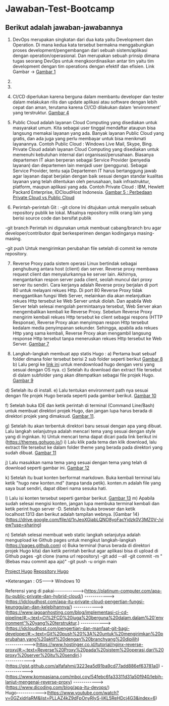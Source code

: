 # Jawaban-Test-Bootcamp
Berikut adalah jawaban-jawabannya
---
1. DevOps merupakan singkatan dari dua kata yaitu Development dan Operation. Di mana kedua kata tersebut bermakna menggabungkan proses development/pengembangan dari sebuah sistem/aplikasi dengan operation/operasional. Dan merupakan sebuah prinsip dimana tugas seorang DevOps untuk mengkoordinasikan antar tim yaitu tim development dengan tim operations dengan efektif dan efisien. Link Gambar -> [Gambar 1](https://drive.google.com/file/d/1Rxj-Cwm2ffKIsoOTbaDOr-8RzDHNEAum/view?usp=sharing)


2.

3.


4. CI/CD diperlukan karena berguna dalam membantu developer dan tester dalam melakukan rilis dan update aplikasi atau software dengan lebih cepat dan aman, terutama karena CI/CD dilakukan dalam ‘environment’ yang terstruktur. [Gambar 4](https://drive.google.com/file/d/1Jh2rinauB6P0PjfWXkDd3vsD-OR4pGtd/view?usp=sharing)


5. Public Cloud adalah layanan Cloud Computing yang disediakan untuk masyarakat umum. Kita sebagai user tinggal mendaftar ataupun bisa langsung memakai layanan yang ada. Banyak layanan Public Cloud yang gratis, dan ada juga yang perlu membayar untuk bisa menikmati layanannya. Contoh Public Cloud : Windows Live Mail, Skype, Bing.
   Private Cloud adalah layanan Cloud Computing yang disediakan untuk memenuhi kebutuhan internal dari organisasi/perusahaan. Biasanya departemen IT akan berperan sebagai Service Provider (penyedia layanan) dan departemen lain menjadi user (pengguna). Sebagai Service Provider, tentu saja Departemen IT harus bertanggung jawab agar layanan dapat berjalan dengan baik sesuai dengan standar kualitas layanan yang telah ditentukan oleh perusahaan, baik infrastruktur, platform, maupun aplikasi yang ada. Contoh Private Cloud : IBM, Hewlett Packard Enterprise, IDCloudHost Indonesia. [Gambar 5 : Perbedaan Private Cloud vs Public Cloud](https://drive.google.com/file/d/14H4o12eODf3UR2yxFIpo-TcO54XLoUWm/view?usp=sharing)
   
6. Perintah-perintah Git :
-git clone
  Ini ditujukan untuk menyalin sebuah repository publik ke lokal. Misalnya repository milik orang lain yang berisi source code dan bersifat publik
  
-git branch
  Perintah ini digunakan untuk membuat cabang/branch bru agar developer/contributor dpat berkesperimen dengan kodinganya masing-masing.
  
-git push
  Untuk mengirimkan perubahan file setelah di commit ke remote repository.
  
7. Reverse Proxy pada sistem operasi Linux bertindak sebagai penghubung antara host (client) dan server. Reverse proxy membawa request client dan menyalurkannya ke server lain. Akhirnya, mengantarkan respon server pada client, seolah muncul dari proxy server itu sendiri. Cara kerjanya adalah Reverse proxy berjalan di port 80 untuk melayani rekues Http. Di port 80 Reverse Proxy tidak menggantikan fungsi Web Server, melainkan dia akan melanjutkan rekues Http tersebut ke Web Server untuk diolah. Dan apabila Web Server telah selesai mengolah permintaanya tersebut, Web Server akan mengembalikan kembali ke Reverse Proxy. Sebelum Reverse Proxy mengirim kembali rekues Http tersebut ke client sebagai respons (HTTP Response), Reverse Proxy akan menyimpan respon Http tersebut kedalam media penyimpanan sekunder. Sehingga, apabila ada rekues Http yang sama kembali, Reverse Proxy akan mengambil langsung response Http tersebut tanpa meneruskan rekues Http tersebut ke Web Server. [Gambar 7](https://drive.google.com/file/d/1a4aR7l0Ylek-qIhi0FbJKrLRufVit70d/view?usp=sharing)

8. Langkah-langkah membuat app statis Hugo :
a) Pertama buat sebuaf folder dimana foler tersebut berisi 2 sub folder seperti berikut [Gambar 8](https://drive.google.com/file/d/19Z6eDw0fsIsp7zgDStjRAhi8dHiFZWBv/view?usp=sharing)
b) Lalu pergi ke [link ini](https://github.com/gohugoio/hugo/releases) untuk mendownload hugo dengan versi yang sesuai dengan OS nya.
c) Setelah itu download dan extract file tersebut di dalam subfolder yang akan ditempatkan sebagai file projek Hugo. [Gambar 9](https://drive.google.com/file/d/1NNyRNZ_Lmt-EOAv9b7wNwp7Ye7BnMXv9/view?usp=sharing)

d) Setelah itu di install.
e) Lalu tentukan environment path nya sesuai dengan file projek Hugo berada seperti pada gambar berikut. [Gambar 10](https://drive.google.com/file/d/1qvMSDT3LRdQGHH7QmINF-APNsLnCD_Zg/view?usp=sharing)

f) Setelah buka IDE dan ketik perintah di terminal (Command Line/Bash) untuk membuat direktori projek Hugo, dan jangan lupa harus berada di direktori projek yang dimaksud. [Gambar 11](https://drive.google.com/file/d/1SEqI945UsY74jeTC3CL-Bd4BgzBvSsX8/view?usp=sharing).

g) Setelah itu akan terbentuk direktori baru sesuai dengan apa yang dibuat. Lalu langkah selanjutnya adalah mencari tema yang sesuai dengan style yang di inginkan.
h) Untuk mencari tema dapat dicari pada link berikut ini (https://themes.gohugo.io/)
i) Lalu klik pada tema dan klik download, lalu extract file tersebut ke dalam folder theme yang berada pada direktori yang sudah dibuat. [Gambar 11](https://drive.google.com/file/d/112ae-lx5Fx2g_5ymIqyR9d-QCAW3QLVb/view?usp=sharing)

j) Lalu masukkan nama tema yang sesuai dengan tema yang telah di download seperti gambar ini. [Gambar 12](https://drive.google.com/file/d/1MyU8P1iljh3cI8cvZNv6fRjf-SX1TRRz/view?usp=sharing)

k) Setelah itu buat konten berformat markdown. Buka kembali terminal lalu ketik "hugo new konten.md" (tanpa tanda petik). konten.m adalah file yang saya buat sendiri, dapat diberi nama sesuka hati.

l) Lalu isi konten tersebut seperti gambar berikut. [Gambar 13](https://drive.google.com/file/d/1jvYtYBc99GZVkrN7-iEh2jo_ZIQHg4UF/view?usp=sharing)
m) Apabila sudah selesai mengisi konten, jangan lupa membuka terminal kembali dan ketik perint hugo server -D. Setelah itu buka browser dan ketik localhost:1313 dan berikut adalah tampilan webnya. [Gambar 14}(https://drive.google.com/file/d/1nJeoXGiabLQNO8yoFacYjdzk0V3MZ0V-/view?usp=sharing)

n) Setelah selesai membuat web static langkah selanjutya adalah mengupload ke Github pages untuk mengikut langkah-langkah (https://pages.github.com)
o) Buka terminal (harus berada di direktori projek Hugo kita) dan ketik perintah berikut agar aplikasi bisa di upload di Github pages
   -git clone (nama url repository)
   -git add --all
   -git commit -m "(Bebas mau commit apa aja)"
   -git push -u origin main
   
  [Project Hugo](https://jouzu1.github.io)
  [Repository Hugo](https://github.com/jouzu1/jouzu1.github.io.git)
  
  *Keterangan :
  OS---> Windows 10
  
  
  Referensi yang di pakai------------>(https://platinum-computer.com/apa-itu-public-private-dan-hybrid-cloud/)
                         ------------>(https://idcloudhost.com/apa-itu-private-cloud-pengertian-fungsi-keunggulan-dan-kelebihannya/)
                         ------------>(https://www.jagoanhosting.com/blog/implementasi-ci-cd-pipeline/#:~:text=CI%2FCD%20juga%20berguna%20dalam,dalam%20'environment'%20yang%20terstruktur.)
                         ------------>(https://idcloudhost.com/pengertian-dan-manfaat-git-bagi-developer/#:~:text=Git%20push%20%3A%20untuk%20mengirimkan%20perubahan,yang%20aktif%20dengan%20branchyang%20dipilih)                       
                         ------------>(https://www.hostinger.co.id/tutorial/nginx-reverse-proxy/#:~:text=Reverse%20Proxy%20pada%20sistem%20operasi,dari%20proxy%20server%20itu%20sendiri.)                   
                         ------------>(https://gist.github.com/alfafahmi/3223ea5d91ba9cd77add886ef63781a0)
                         ------------>(https://www.kompasiana.com/mboi.coy/54febc6fa33311d31a50f940/lebih-lanjut-mengenai-reverse-proxy)
                         ------------>(https://www.dicoding.com/blog/apa-itu-devops/)                       
                         Hugo------------>(https://www.youtube.com/watch?v=0GZxidrlaRM&list=PLLAZ4kZ9dFpOnyRlyS-liKL5ReHDcj4G3&index=6)
                         
